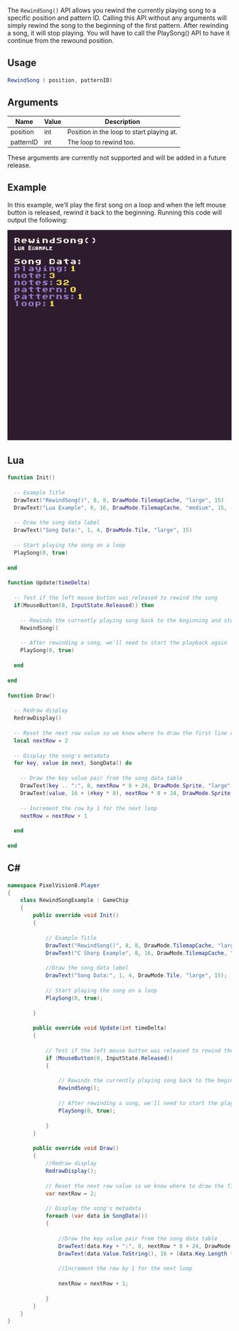 The `RewindSong()` API allows you rewind the currently playing song to a specific position and pattern ID. Calling this API without any arguments will simply rewind the song to the beginning of the first pattern. After rewinding a song, it will stop playing. You will have to call the PlaySong() API to have it continue from the rewound position.

## Usage

```csharp
RewindSong ( position, patternID)
```

## Arguments

| Name      | Value | Description                                |
|-----------|-------|--------------------------------------------|
| position  | int   | Position in the loop to start playing at\. |
| patternID | int   | The loop to rewind too\.                   |

These arguments are currently not supported and will be added in a future release.

## Example

In this example, we’ll play the first song on a loop and when the left mouse button is released, rewind it back to the beginning. Running this code will output the following:

![image alt text](images/RewindSongOutput.png)

## Lua

```lua
function Init()

  -- Example Title
  DrawText("RewindSong()", 8, 8, DrawMode.TilemapCache, "large", 15)
  DrawText("Lua Example", 8, 16, DrawMode.TilemapCache, "medium", 15, -4)
            
  -- Draw the song data label
  DrawText("Song Data:", 1, 4, DrawMode.Tile, "large", 15)

  -- Start playing the song on a loop
  PlaySong(0, true)

end

function Update(timeDelta)

  -- Test if the left mouse button was released to rewind the song
  if(MouseButton(0, InputState.Released)) then

    -- Rewinds the currently playing song back to the beginning and stops playback
    RewindSong()

    -- After rewinding a song, we'll need to start the playback again
    PlaySong(0, true)

  end

end

function Draw()

  -- Redraw display
  RedrawDisplay()

  -- Reset the next row value so we know where to draw the first line of text
  local nextRow = 2

  -- Display the song's metadata
  for key, value in next, SongData() do

    -- Draw the key value pair from the song data table
    DrawText(key .. ":", 8, nextRow * 8 + 24, DrawMode.Sprite, "large", 6)
    DrawText(value, 16 + (#key * 8), nextRow * 8 + 24, DrawMode.Sprite, "large", 14)

    -- Increment the row by 1 for the next loop
    nextRow = nextRow + 1

  end

end
```



## C#

```csharp
namespace PixelVision8.Player
{
    class RewindSongExample : GameChip
    {
        public override void Init()
        {

            // Example Title
            DrawText("RewindSong()", 8, 8, DrawMode.TilemapCache, "large", 15);
            DrawText("C Sharp Example", 8, 16, DrawMode.TilemapCache, "medium", 15, -4);

            //Draw the song data label
            DrawText("Song Data:", 1, 4, DrawMode.Tile, "large", 15);

            // Start playing the song on a loop
            PlaySong(0, true);

        }

        public override void Update(int timeDelta)
        {

            // Test if the left mouse button was released to rewind the song
            if (MouseButton(0, InputState.Released))
            {

                // Rewinds the currently playing song back to the beginning and stops playback
                RewindSong();

                // After rewinding a song, we'll need to start the playback again
                PlaySong(0, true);

            }
        }

        public override void Draw()
        {
            //Redraw display
            RedrawDisplay();

            // Reset the next row value so we know where to draw the first line of text
            var nextRow = 2;

            // Display the song's metadata
            foreach (var data in SongData())
            {

                //Draw the key value pair from the song data table
                DrawText(data.Key + ":", 8, nextRow * 8 + 24, DrawMode.Sprite, "large", 6);
                DrawText(data.Value.ToString(), 16 + (data.Key.Length * 8), nextRow * 8 + 24, DrawMode.Sprite, "large", 14);

                //Increment the row by 1 for the next loop

                nextRow = nextRow + 1;

            }
        }
    }
}
```
